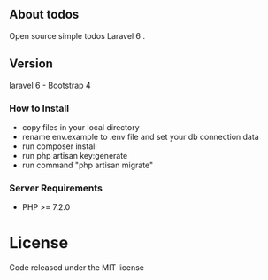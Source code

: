 


## About todos
Open source simple todos Laravel 6 .

## Version
laravel 6 - Bootstrap 4



### How to Install
 
 - copy files in your local directory
 - rename env.example to .env file and set your db connection data
 - run composer install
 - run php artisan key:generate
 - run command "php artisan migrate"
 
   
### Server Requirements
 
- PHP >= 7.2.0


License
=======
Code released under the MIT license



